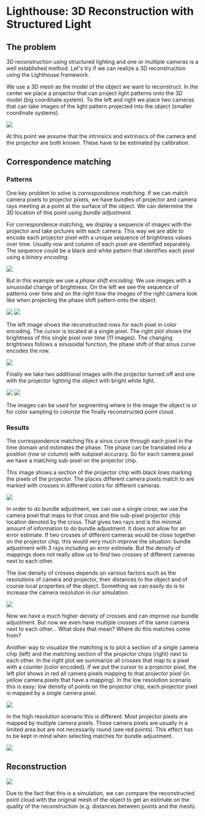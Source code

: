 # Lighthouse: 3D Reconstruction with Structured Light

## The problem

3D reconstruction using structured lighting and one or multiple cameras is a well established method. Let's try if we can realize a 3D reconstruction using the Lighthouse framework.

We use a 3D mesh as the model of the object we want to reconstruct. In the center we place a projector that can project light patterns onto the 3D model (big coordinate system). To the left and right we place two cameras that can take images of the light pattern projected into the object (smaller coordinate systems).

![](images/setup.png)

At this point we assume that the intrinsics and extrinsics of the camera and the projector are both known. These have to be estimated by calibration.

## Correspondence matching

### Patterns

One key problem to solve is *correspondence matching*. If we can match camera pixels to projector pixels, we have bundles of projector and camera rays meeting at a point at the surface of the object. We can determine the 3D location of this point using *bundle adjustment*.

For correspondence matching, we display a sequence of images with the projector and take pictures with each camera. This way we are able to encode each projector pixel with a unique sequence of brightness values over time. Usually row and column of each pixel are identified separately. The sequence could be a black and white pattern that identifies each pixel using a *binary encoding*.

![](images/pattern_binary.gif)

But in this example we use a *phase shift encoding*. We use images with a sinusoidal change of brightness. On the left we see the sequence of patterns over time and on the right how the images of the right camera look like when projecting the phase shift pattern onto the object.

![](images/pattern_phase.gif)
![](images/images.gif)

The left image shows the reconstructed rows for each pixel in color encoding. The cursor is located at a single pixel. The right plot shows the brightness of this single pixel over time (11 images). The changing brightness follows a sinusoidal function, the phase shift of that sinus curve encodes the row.

![](images/sine_fit.png)

Finally we take two additional images with the projector turned off and one with the projector lighting the object with bright white light.

![](images/image_black.png)
![](images/image_white.png)

The images can be used for segmenting where in the image the object is or for color sampling to colorize the finally reconstructed point cloud.

### Results

The correspondence matching fits a sinus curve through each pixel in the time domain and estimates the phase. The phase can be translated into a position (row or column) with subpixel accuracy. So for each camera pixel we have a matching sub-pixel on the projector chip.

This image shows a section of the projector chip with black lines marking the pixels of the projector. The places different camera pixels match to are marked with crosses in different colors for different cameras.

![](images/projector_low.png)

In order to do bundle adjustment, we can use a single cross: we use the camera pixel that maps to that cross and the sub-pixel projector chip location denoted by the cross. That gives two rays and is the minimal amount of information to do bundle adjustment. It does not allow for an error estimate. If two crosses of different cameras would be close together on the projector chip, this would very much improve the situation: bundle adjustment with 3 rays including an error estimate. But the density of mappings does not really allow us to find two crosses of different cameras next to each other.

The low density of crosses depends on various factors such as the resolutions of camera and projector, their distances to the object and of course local properties of the object. Something we can easily do is to increase the camera resolution in our simulation.

![](images/projector_high.png)

Now we have a much higher density of crosses and can improve our bundle adjustment. But now we even have multiple crosses of the same camera next to each other... What does that mean? Where do this matches come from?

Another way to visualize the matching is to plot a section of a single camera chip (left) and the matching section of the projector chips (right) next to each other. In the right plot we summarize all crosses that map to a pixel with a counter (color encoded). If we put the cursor to a projector pixel, the left plot shows in red all camera pixels mapping to that projector pixel (in yellow camera pixels that have a mapping). In the low resolution scenario this is easy: low density of points on the projector chip, each projector pixel is mapped by a single camera pixel.

![](images/matching_low.png)

In the high resolution scenario this is different. Most projector pixels are mapped by multiple camera pixels. Those camera pixels are usually in a limited area but are not necessarily round (see red points). This effect has to be kept in mind when selecting matches for bundle adjustment.

![](images/matching_high.png)

## Reconstruction

![](images/pointcloud_low.png)

Due to the fact that this is a simulation, we can compare the reconstructed point cloud with the original mesh of the object to get an estimate on the quality of the reconstruction (e.g. distances between points and the mesh).

